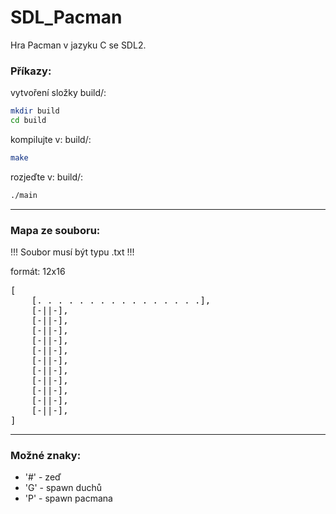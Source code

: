 # SDL_Pacman

Hra Pacman v jazyku C se SDL2.

### Příkazy:<br>
vytvoření složky build/:
```bash
mkdir build
cd build
```

kompilujte v: build/:
```bash
make
```
rozjeďte v: build/:
```bash
./main
```
---
### Mapa ze souboru:

!!! Soubor musí být typu .txt !!!

formát: 12x16

<pre>
[   
    [. . . . . . . . . . . . . . . .],
    [-||-], 
    [-||-], 
    [-||-],  
    [-||-],
    [-||-],
    [-||-],
    [-||-],
    [-||-],
    [-||-], 
    [-||-],
    [-||-],
]
</pre>

---
### Možné znaky:
- '#' - zeď
- 'G' - spawn duchů
- 'P' - spawn pacmana